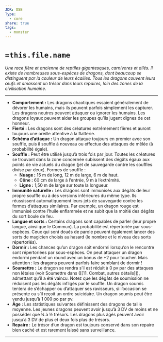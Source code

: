 ```yaml
---
JDR: OSE
Type:
  - core
share: true
tags:
  - monster
---
```

# `=this.file.name`

_Une race fière et ancienne de reptiles gigantesques, carnivores et ailés. Il existe de nombreuses sous-espèces de dragons, dont beaucoup se distinguent par la couleur de leurs écailles. Tous les dragons couvent leurs œufs et amassent un trésor dans leurs repaires, loin des zones de la civilisation humaine._

---

- **Comportement :** Les dragons chaotiques essaient généralement de dévorer les humains, mais ils peuvent parfois simplement les capturer. Les dragons neutres peuvent attaquer ou ignorer les humains. Les dragons loyaux peuvent aider les groupes qu’ils jugent dignes de cet honneur.
- **Fierté :** Les dragons sont des créatures extrêmement fières et auront toujours une oreille attentive à la flatterie.
- **Schéma d’attaque :** Un dragon attaque toujours en premier avec son souffle, puis il souffle à nouveau ou effectue des attaques de mêlée (à probabilité égale).
- **Souffle :** Peut être utilisé jusqu’à trois fois par jour. Toutes les créatures se trouvant dans la zone concernée subissent des dégâts égaux aux points de vie actuels du dragon (jet de sauvegarde contre les souffles divise par deux). Formes de souffle :
    - **Nuage :** 15 m de long, 12 m de large, 6 m de haut.
    - **Cône :** 60 cm de large à l’entrée, 9 m à l’extrémité.
    - **Ligne :** 1,50 m de large sur toute la longueur.
- **Immunité naturelle :** Les dragons sont immunisés aux dégâts de leur propre souffle ou à des versions inférieures du même type. Ils réussissent automatiquement leurs jets de sauvegarde contre les formes d’attaques similaires. Par exemple, un dragon rouge est immunisé contre l’huile enflammée et ne subit que la moitié des dégâts du sort boule de feu.
- **Langue et sorts :** Certains dragons sont capables de parler (leur propre langue, ainsi que le Commun). La probabilité est répertoriée par sous-espèces. Ceux qui sont doués de parole peuvent également lancer des sorts de magicien choisis au hasard (le nombre et le niveau des sorts répertoriés).
- **Dormir :** Les chances qu’un dragon soit endormi lorsqu’on le rencontre sont répertoriées par sous-espèces. On peut attaquer un dragon endormi pendant un round avec un bonus de +2 pour toucher. Mais attention : les dragons peuvent parfois faire semblant de dormir !
- **Soumettre :** Le dragon se rendra s’il est réduit à 0 pv par des attaques non létales (voir Soumettre dans ([[11. Combat, autres détails]]), admettant qu’il a été vaincu. Notez que les dégâts de soumission ne réduisent pas les dégâts infligés par le souffle. Un dragon soumis tentera de s’échapper ou d’attaquer ses ravisseurs, si l’occasion se présente ou s’il reçoit un ordre suicidaire. Un dragon soumis peut être vendu jusqu’à 1 000 po par pv.
- **Âge :** Les statistiques suivantes définissent des dragons de taille moyenne. Les jeunes dragons peuvent avoir jusqu’à 3 DV de moins et ne posséder que ¼ à ½ trésors. Les dragons plus âgés peuvent avoir jusqu’à 3 DV de plus et deux fois plus de trésors.
- **Repaire :** Le trésor d’un dragon est toujours conservé dans son repaire bien caché et est rarement laissé sans surveillance.


---
